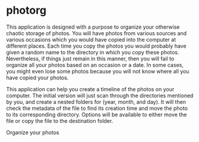# photorg

This application is designed with a purpose to organize your otherwise chaotic storage of photos.
You will have photos from various sources and various occasions which you would have copied into 
the computer at different places. Each time you copy the photos you would probably have given a 
random name to the directory in which you copy these photos. Nevertheless, if things just remain
in this manner, then you will fail to organize all your photos based on an occasion or a date. 
In some cases, you might even lose some photos because you will not know where all you have copied
your photos. 

This application can help you create a timeline of the photos on your computer. The initial version 
will just scan through the directories mentioned by you, and create a nested folders for (year, month,
and day). It will then check the metadata of the file to find its creation time and move the photo to
its corresponding directory. Options will be available to either move the file or copy the file to 
the destination folder.

Organize your photos
